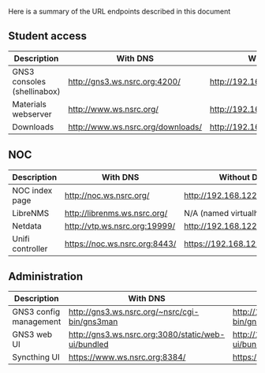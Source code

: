 Here is a summary of the URL endpoints described in this document

## Student access

Description | With DNS | Without DNS
----------- | -------- | -----------
GNS3 consoles (shellinabox) | <http://gns3.ws.nsrc.org:4200/> | <http://192.168.122.1:4200/>
Materials webserver | <http://www.ws.nsrc.org/> | <http://192.168.122.1/>
Downloads | <http://www.ws.nsrc.org/downloads/> | <http://192.168.122.1/downloads/>

## NOC

Description | With DNS | Without DNS
----------- | -------- | -----------
NOC index page | <http://noc.ws.nsrc.org/> | <http://192.168.122.250/>
LibreNMS | <http://librenms.ws.nsrc.org/> | N/A (named virtualhost)
Netdata | <http://vtp.ws.nsrc.org:19999/> | <http://192.168.122.1:19999/>
Unifi controller | <https://noc.ws.nsrc.org:8443/> | <https://192.168.122.250:8443/>

## Administration

Description | With DNS | Without DNS
----------- | -------- | -----------
GNS3 config management | <http://gns3.ws.nsrc.org/~nsrc/cgi-bin/gns3man> | <http://192.168.122.1/~nsrc/cgi-bin/gns3man>
GNS3 web UI | <http://gns3.ws.nsrc.org:3080/static/web-ui/bundled> | <http://192.168.122.1:3080/static/web-ui/bundled>
Syncthing UI | <https://www.ws.nsrc.org:8384/> | <https://192.168.122.1:8384/>
